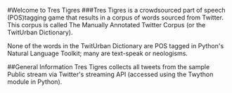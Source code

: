 #Welcome to Tres Tigres
###Tres Tigres is a crowdsourced part of speech (POS)tagging game that results in a corpus of words sourced from Twitter. 
This corpus is called The Manually Annotated Twitter Corpus (or the TwitUrban Dictionary). 

None of the words in the TwitUrban Dictionary are POS tagged in Python's Natural Language Toolkit; many are text-speak or neologisms. 

##General Information
Tres Tigres collects all tweets from the sample Public stream via Twitter's streaming API (accessed using the Twython module in Python). 
